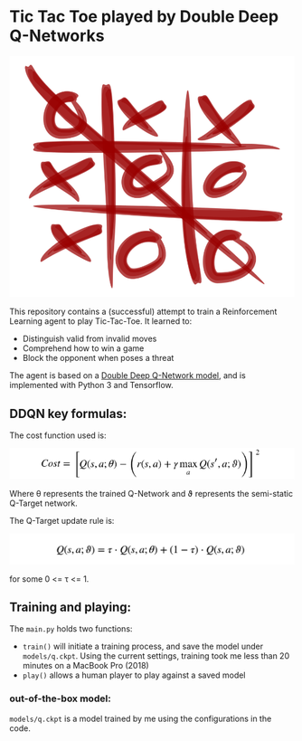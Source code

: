 # Tic Tac Toe played by Double Deep Q-Networks
![tic_tac_toe](images/tic_tac_toe.png)
 
 This repository contains a (successful) attempt to train a Reinforcement Learning
 agent to play Tic-Tac-Toe. It learned to:
 
 * Distinguish valid from invalid moves
 * Comprehend how to win a game
 * Block the opponent when poses a threat
 
 The agent is based on a [Double Deep Q-Network model](https://arxiv.org/abs/1509.02971v5), 
 and is implemented with Python 3 and Tensorflow.

## DDQN key formulas:
The cost function used is:

![cost](images/ddqn_cost.png)

Where θ represents the trained Q-Network and ϑ represents the semi-static Q-Target
network.

The Q-Target update rule is:

![update_rule](images/ddqn_update.png)

for some 0 <= τ <= 1.


## Training and playing:
The `main.py` holds two functions:
* `train()` will initiate a training process, and save the model under
`models/q.ckpt`. Using the current settings, training took me less than 20 
minutes on a MacBook Pro (2018)
* `play()` allows a human player to play against a saved model

### out-of-the-box model:
`models/q.ckpt` is a model trained by me using the configurations
in the code. 
